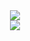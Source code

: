 <div align="center"> <img src="https://res.cloudinary.com/dvzingci9/image/upload/v1694966046/Mastery/Screenshot_2023-09-17_at_22.53.21_zr9dbx.png" </div>
<div align="center"> <img src="https://res.cloudinary.com/dvzingci9/image/upload/v1694966045/Mastery/Screenshot_2023-09-17_at_22.53.34_yzcrew.png" </div>

